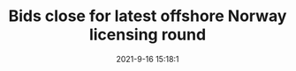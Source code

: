 ---
"title": "Bids close for latest offshore Norway licensing round"
"date": "2021-9-16 15:18:1"
"feed_name": "OFFSHOREMAG"
"feed_website": "https://www.offshore-mag.com/"
"feed_rss": "https://www.offshore-mag.com/__rss/website-scheduled-content.xml?input=%7B%22sectionAlias%22%3A%22home%22%7D"
"link": "https://www.offshore-mag.com/regional-reports/north-sea-europe/article/14210439/bids-close-for-latest-offshore-norway-licensing-round"
"file": "_posts/2021-1-1-b90e4b8e83fdcf1c956748534edc9aa0cc3737af.md"
"accident": "0"
"drilling": "0"
"dead": "0"
"injured": "0"
"where": "unknown site"
---